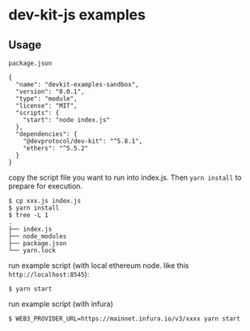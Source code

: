 # dev-kit-js examples

## Usage

`package.json`

```
{
  "name": "devkit-examples-sandbox",
  "version": "0.0.1",
  "type": "module",
  "license": "MIT",
  "scripts": {
    "start": "node index.js"
  },
  "dependencies": {
    "@devprotocol/dev-kit": "^5.8.1",
    "ethers": "^5.5.2"
  }
}
```

copy the script file you want to run into index.js.
Then `yarn install` to prepare for execution.

```
$ cp xxx.js index.js
$ yarn install
$ tree -L 1
.
├── index.js
├── node_modules
├── package.json
└── yarn.lock
```

run example script (with local ethereum node. like this `http://localhost:8545`):

```
$ yarn start
```

run example script (with infura)

```
$ WEB3_PROVIDER_URL=https://mainnet.infura.io/v3/xxxx yarn start
```

